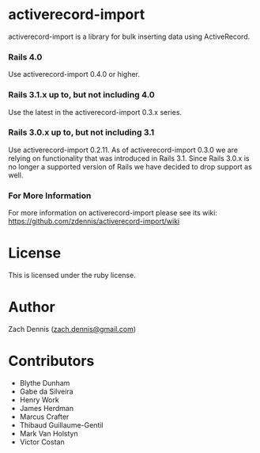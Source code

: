 # activerecord-import

activerecord-import is a library for bulk inserting data using ActiveRecord.

### Rails 4.0

Use activerecord-import 0.4.0 or higher.

### Rails 3.1.x up to, but not including 4.0

Use the latest in the activerecord-import 0.3.x series.

### Rails 3.0.x up to, but not including 3.1

Use activerecord-import 0.2.11. As of activerecord-import 0.3.0 we are relying on functionality that was introduced in Rails 3.1. Since Rails 3.0.x is no longer a supported version of Rails we have decided to drop support as well.

### For More Information

For more information on activerecord-import please see its wiki: https://github.com/zdennis/activerecord-import/wiki

# License

This is licensed under the ruby license. 

# Author

Zach Dennis (zach.dennis@gmail.com)

# Contributors

* Blythe Dunham
* Gabe da Silveira
* Henry Work
* James Herdman
* Marcus Crafter
* Thibaud Guillaume-Gentil
* Mark Van Holstyn 
* Victor Costan
